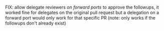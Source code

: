 FIX: allow delegate reviewers *on forward ports* to approve the followups, it worked fine for delegates on the original pull request but a delegation on a forward port would only work for that specific PR (note: only works if the followups don't already exist)
